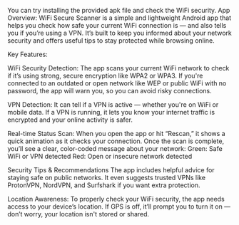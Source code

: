 You can try installing the provided apk file and check the WiFi security.
App Overview:
WiFi Secure Scanner is a simple and lightweight Android app that helps you check how safe your current WiFi connection is — and also tells you if you’re using a VPN. It’s built to keep you informed about your network security and offers useful tips to stay protected while browsing online.

Key Features:

WiFi Security Detection:
The app scans your current WiFi network to check if it’s using strong, secure encryption like WPA2 or WPA3.
If you're connected to an outdated or open network like WEP or public WiFi with no password, the app will warn you, so you can avoid risky connections.

VPN Detection:
It can tell if a VPN is active — whether you're on WiFi or mobile data.
If a VPN is running, it lets you know your internet traffic is encrypted and your online activity is safer.

 Real-time Status Scan:
 When you open the app or hit “Rescan,” it shows a quick animation as it checks your connection.
Once the scan is complete, you’ll see a clear, color-coded message about your network:
Green: Safe WiFi or VPN detected
Red: Open or insecure network detected

Security Tips & Recommendations
The app includes helpful advice for staying safe on public networks.
It even suggests trusted VPNs like ProtonVPN, NordVPN, and Surfshark if you want extra protection.

Location Awareness:
To properly check your WiFi security, the app needs access to your device’s location.
If GPS is off, it’ll prompt you to turn it on — don’t worry, your location isn't stored or shared.
